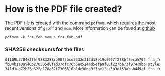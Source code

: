 # How is the PDF file created?
The PDF file is created with the command `pdfmom`, which requires the most recent versions of `groff` and `mom`.
More information can be found at [github](https://github.com/0xR3V/Bibles)

```shell
pdfmom -k fra_fob.mom > fra_fob.pdf
```

### SHA256 checksums for the files
```txt
d1169b3784e3f6f9883288eb90f7bce5332c313d18e19c0f97f278bf7ecab702 fra_fob.mom
fb84b1a0a9d6b270505d8fed37dfc76b5ed5144d5efa9f03f227ba73f974c9bb stylesheet.mom
341d1ee72b72a622c178a57f7306510b1de30de9f3be12ea5b3e153abab4d9cf fra_fob.pdf
```
